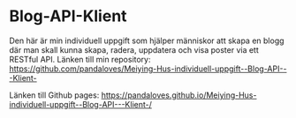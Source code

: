 # Blog-API-Klient
Den här är min individuell uppgift som hjälper människor att skapa en blogg där man skall kunna skapa, radera, uppdatera och
visa poster via ett RESTful API.
Länken till min repository:
https://github.com/pandaloves/Meiying-Hus-individuell-uppgift--Blog-API---Klient-

Länken till Github pages:
https://pandaloves.github.io/Meiying-Hus-individuell-uppgift--Blog-API---Klient-/
